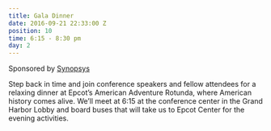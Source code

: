```yaml
---
title: Gala Dinner
date: 2016-09-21 22:33:00 Z
position: 10
time: 6:15 - 8:30 pm
day: 2
---
```


Sponsored by [Synopsys](http://www.synopsys.com/home.aspx)

Step back in time and join conference speakers and fellow attendees for a relaxing dinner at Epcot’s American Adventure Rotunda, where American history comes alive. We’ll meet at 6:15 at the conference center in the Grand Harbor Lobby and board buses that will take us to Epcot Center for the evening activities.